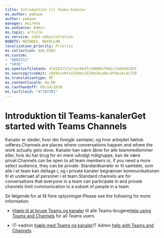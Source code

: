 ```yaml
---
title: Introduktion til Teams-kanaler
ms.author: pebaum
author: pebaum
manager: mnirkhe
ms.audience: Admin
ms.topic: article
ms.service: o365-administration
ROBOTS: NOINDEX, NOFOLLOW
localization_priority: Priority
ms.collection: Adm_O365
ms.custom:
- "9002512"
- "5036"
ms.openlocfilehash: d7d161757a7cec0e4fcdd0885f94ec3304d91d55
ms.sourcegitcommit: c6692ce0fa1358ec3529e59ca0ecdfdea4cdc759
ms.translationtype: MT
ms.contentlocale: da-DK
ms.lasthandoff: 09/14/2020
ms.locfileid: "47707201"
---
```

# <a name="get-started-with-teams-channels"></a><span data-ttu-id="6195b-102">Introduktion til Teams-kanaler</span><span class="sxs-lookup"><span data-stu-id="6195b-102">Get started with Teams Channels</span></span>

<span data-ttu-id="6195b-103">Kanaler er steder, hvor der foregår samtaler, og hvor arbejdet faktisk udføres.</span><span class="sxs-lookup"><span data-stu-id="6195b-103">Channels are places where conversations happen and where the work actually gets done.</span></span> <span data-ttu-id="6195b-104">Kanaler kan være åbne for alle teammedlemmer eller, hvis du har brug for en mere udvalgt målgruppe, kan de være privat.</span><span class="sxs-lookup"><span data-stu-id="6195b-104">Channels can be open to all team members or, if you need a more select audience, they can be private.</span></span> <span data-ttu-id="6195b-105">Standardkanaler er til samtaler, som alle i et team kan deltage i, og i private kanaler begrænser kommunikationen til et undersæt af personer i et team.</span><span class="sxs-lookup"><span data-stu-id="6195b-105">Standard channels are for conversations that everyone in a team can participate in and private channels limit communication to a subset of people in a team.</span></span>

<span data-ttu-id="6195b-106">Se følgende for at få flere oplysninger:</span><span class="sxs-lookup"><span data-stu-id="6195b-106">Please see the following for more information:</span></span>

- <span data-ttu-id="6195b-107">[Hjælp til at bruge Teams og kanaler](https://support.office.com/article/teams-and-channels-df38ae23-8f85-46d3-b071-cb11b9de5499) til alle Teams-brugere</span><span class="sxs-lookup"><span data-stu-id="6195b-107">[Help using Teams and Channels](https://support.office.com/article/teams-and-channels-df38ae23-8f85-46d3-b071-cb11b9de5499) for all Teams users</span></span>

- <span data-ttu-id="6195b-108">IT-\*admin [hjælp med Teams og kanaler](https://docs.microsoft.com/microsoftteams/teams-channels-overview)</span><span class="sxs-lookup"><span data-stu-id="6195b-108">IT Admin [help with Teams and Channels](https://docs.microsoft.com/microsoftteams/teams-channels-overview)</span></span> 
